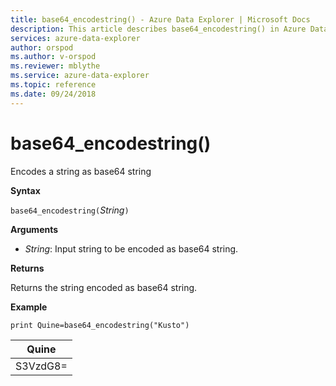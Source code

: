 ```yaml
---
title: base64_encodestring() - Azure Data Explorer | Microsoft Docs
description: This article describes base64_encodestring() in Azure Data Explorer.
services: azure-data-explorer
author: orspod
ms.author: v-orspod
ms.reviewer: mblythe
ms.service: azure-data-explorer
ms.topic: reference
ms.date: 09/24/2018
---
```

# base64_encodestring()

Encodes a string as base64 string

**Syntax**

`base64_encodestring(`*String*`)`

**Arguments**

* *String*: Input string to be encoded as base64 string.

**Returns**

Returns the string encoded as base64 string.

**Example**

```kusto
print Quine=base64_encodestring("Kusto")
```

|Quine   |
|--------|
|S3VzdG8=|
